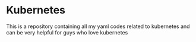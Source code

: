 # Kubernetes
This is a repository containing all my yaml codes related to kubernetes and can be very helpful for guys who love kubernetes
